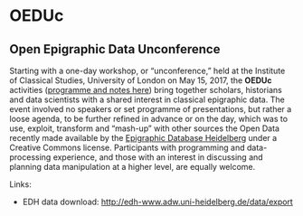 # OEDUc
## Open Epigraphic Data Unconference

Starting with a one-day workshop, or “unconference,” held at the Institute of Classical Studies, University of London on May 15, 2017, the **OEDUc** activities ([programme and notes here](https://github.com/EpiDoc/OEDUc/wiki)) bring together scholars, historians and data scientists with a shared interest in classical epigraphic data. The event involved no speakers or set programme of presentations, but rather a loose agenda, to be further refined in advance or on the day, which was to use, exploit, transform and “mash-up” with other sources the Open Data recently made available by the [Epigraphic Database Heidelberg](http://edh-www.adw.uni-heidelberg.de/data/export) under a Creative Commons license. Participants with programming and data-processing experience, and those with an interest in discussing and planning data manipulation at a higher level, are equally welcome.

Links:
 * EDH data download: http://edh-www.adw.uni-heidelberg.de/data/export
 
